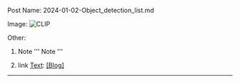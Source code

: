 Post
Name:
  2024-01-02-Object_detection_list.md

Image: 
  ![CLIP](CLIP.png)

Other:
 1. Note
  '''
    Note
  '''

2. link
     [Text](link):  [[Blog]](https://openai.com/blog/clip/)
-----------------------------------------
